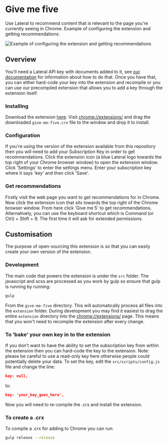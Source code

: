 # Give me five

Use Lateral to recommend content that is relevant to the page you're currently seeing in Chrome. Example of configuring the extension and getting recommendations:

![Example of configuring the extension and getting recommendations](https://i.imgur.com/Y5e6mOg.gif)  

## Overview

You'll need a Lateral API key with documents added to it, see [our documentation](https://lateral.io/docs/api#adding-documents) for information about how to do that. Once you have that, you can either hard-code your key into the extension and recompile or you can use our precompiled extension that allows you to add a key through the extension itself.

### Installing

Download the extension [here](#). Visit [chrome://extensions/](chrome://extensions/) and drag the downloaded `give-me-five.crx` file to the window and drop it to install. 

### Configuration

If you're using the version of the extension available from this repository then you will need to add your Subscription Key in order to get recommendations. Click the extension icon (a blue Lateral logo towards the top right of your Chrome browser window) to open the extension window. Click 'Settings' to enter the settings menu. Enter your subscription key where it says 'key' and then click 'Save'. 

### Get recommendations

Firstly visit the web page you want to get recommendations for in Chrome. Now click the extension icon that sits towards the top right of the Chrome browser window. From here click 'Give me 5' to get recommendations. Alternatively, you can use the keyboard shortcut which is Command (or Ctrl) + Shift + 9. The first time it will ask for extended permissions.

## Customisation

The purpose of open-sourcing this extension is so that you can easily create your own version of the extension. 

### Development

The main code that powers the extension is under the `src` folder. The javascript and scss are processed as you work by gulp so ensure that gulp is running by running:

```bash
gulp 
```

From the `give-me-five` directory. This will automatically process all files into the `extension` folder. During development you may find it easiest to drag the entire `extension` directory into the [chrome://extensions/](chrome://extensions/) page. This means that you won't need to recompile the extension after every change.

### To 'bake' your own key in to the extension

If you don't want to have the ability to set the subscription key from within the extension then you can hard-code the key to the extension. Note: please be careful to use a read-only key here otherwise people could potentially delete your data. To set the key, edit the `src/scripts/config.js` file and change the line:

```json
key: null,
```

to:

```json
key: 'your_key_goes_here',
```

Now you will need to re-compile the .crx and install the extension.

### To create a .crx

To compile a .crx for adding to Chrome you can run:

```bash
gulp release --release
```
